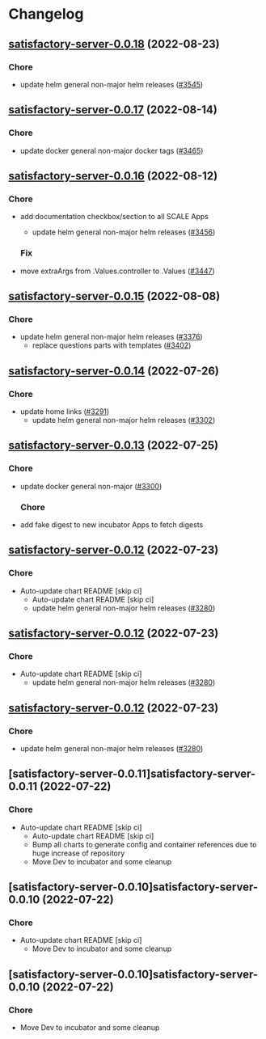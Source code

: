 # Changelog



## [satisfactory-server-0.0.18](https://github.com/truecharts/charts/compare/satisfactory-server-0.0.17...satisfactory-server-0.0.18) (2022-08-23)

### Chore

- update helm general non-major helm releases ([#3545](https://github.com/truecharts/charts/issues/3545))




## [satisfactory-server-0.0.17](https://github.com/truecharts/charts/compare/satisfactory-server-0.0.16...satisfactory-server-0.0.17) (2022-08-14)

### Chore

- update docker general non-major docker tags ([#3465](https://github.com/truecharts/charts/issues/3465))




## [satisfactory-server-0.0.16](https://github.com/truecharts/charts/compare/satisfactory-server-0.0.15...satisfactory-server-0.0.16) (2022-08-12)

### Chore

- add documentation checkbox/section to all SCALE Apps
  - update helm general non-major helm releases ([#3456](https://github.com/truecharts/charts/issues/3456))

  ### Fix

- move extraArgs from .Values.controller to .Values ([#3447](https://github.com/truecharts/charts/issues/3447))




## [satisfactory-server-0.0.15](https://github.com/truecharts/charts/compare/satisfactory-server-0.0.14...satisfactory-server-0.0.15) (2022-08-08)

### Chore

- update helm general non-major helm releases ([#3376](https://github.com/truecharts/charts/issues/3376))
  - replace questions parts with templates ([#3402](https://github.com/truecharts/charts/issues/3402))




## [satisfactory-server-0.0.14](https://github.com/truecharts/apps/compare/satisfactory-server-0.0.13...satisfactory-server-0.0.14) (2022-07-26)

### Chore

- update home links ([#3291](https://github.com/truecharts/apps/issues/3291))
  - update helm general non-major helm releases ([#3302](https://github.com/truecharts/apps/issues/3302))




## [satisfactory-server-0.0.13](https://github.com/truecharts/apps/compare/satisfactory-server-0.0.12...satisfactory-server-0.0.13) (2022-07-25)

### Chore

- update docker general non-major ([#3300](https://github.com/truecharts/apps/issues/3300))

  ### Chore

- add fake digest to new incubator Apps to fetch digests




## [satisfactory-server-0.0.12](https://github.com/truecharts/apps/compare/satisfactory-server-0.0.11...satisfactory-server-0.0.12) (2022-07-23)

### Chore

- Auto-update chart README [skip ci]
  - Auto-update chart README [skip ci]
  - update helm general non-major helm releases ([#3280](https://github.com/truecharts/apps/issues/3280))




## [satisfactory-server-0.0.12](https://github.com/truecharts/apps/compare/satisfactory-server-0.0.11...satisfactory-server-0.0.12) (2022-07-23)

### Chore

- Auto-update chart README [skip ci]
  - update helm general non-major helm releases ([#3280](https://github.com/truecharts/apps/issues/3280))




## [satisfactory-server-0.0.12](https://github.com/truecharts/apps/compare/satisfactory-server-0.0.11...satisfactory-server-0.0.12) (2022-07-23)

### Chore

- update helm general non-major helm releases ([#3280](https://github.com/truecharts/apps/issues/3280))




## [satisfactory-server-0.0.11]satisfactory-server-0.0.11 (2022-07-22)

### Chore

- Auto-update chart README [skip ci]
  - Auto-update chart README [skip ci]
  - Bump all charts to generate config and container references due to huge increase of repository
  - Move Dev to incubator and some cleanup




## [satisfactory-server-0.0.10]satisfactory-server-0.0.10 (2022-07-22)

### Chore

- Auto-update chart README [skip ci]
  - Move Dev to incubator and some cleanup




## [satisfactory-server-0.0.10]satisfactory-server-0.0.10 (2022-07-22)

### Chore

- Move Dev to incubator and some cleanup
